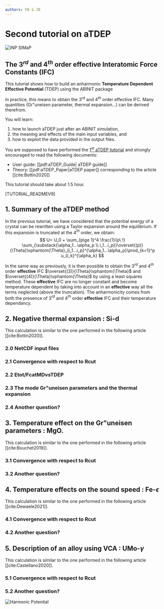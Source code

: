 ```yaml
---
authors: FB & JB
---
```


# Second tutorial on aTDEP

![INP SIMaP](https://simap.grenoble-inp.fr/medias/photo/thumbnail4-b_1521620102788-jpg)

## The 3$^{rd}$ and 4$^{th}$ order **effective** Interatomic Force Constants (IFC)

This tutorial shows how to build an anharmonic **Temperature Dependent Effective Potential** (TDEP) using the ABINIT package

In practice, this means to obtain the $3^{rd}$ and 4$^{th}$ order effective IFC.  Many quantities (Gr\"uneisen parameter, thermal expansion...) can be derived therefrom.

You will learn:

1. how to launch aTDEP just after an ABINIT simulation, 
2. the meaning and effects of the main input variables, and 
3. how to exploit the data provided in the output files.

You are supposed to have performed the [1$^{st}$ aTDEP tutorial](atdep1) and strongly encouraged to read the following documents:

* User guide: [[pdf:aTDEP_Guide| aTDEP guide]]  
* Theory: [[pdf:aTDEP_Paper|aTDEP paper]] corresponding to the article [[cite:Bottin2020]]

This tutorial should take about 1.5 hour.

[TUTORIAL_READMEV9]

## 1. Summary of the aTDEP method

In the previous tutorial, we have considered that the potential energy of a crystal can be rewritten using a Taylor expansion around the equilibrium. If this expansion is truncated at the 4$^{th}$ order, we obtain:
$$
U=   U_0 + 
\sum_{p\ge 1}^4 \frac{1}{p\ !} \sum_{\substack{\alpha_1...\alpha_p \\ i_1...i_p}}\overset{(p)}{\Theta}\vphantom{\Theta}_{i_1...i_p}^{\alpha_1...\alpha_p}\prod_{k=1}^p
 u_{i_k}^{\alpha_k}
$$

In the same way as previously, it is then possible to obtain the 3$^{rd}$ and 4$^{th}$ order **effective** IFC $\overset{(3)}{\Theta}\vphantom{\Theta}$ and $\overset{(4)}{\Theta}\vphantom{\Theta}$ by using a least squares method. These **effective** IFC are no longer constant and become temperature dependent by taking into account in an **effective** way all the terms neglected (above the truncation). The anharmonicity comes from both the presence of 3$^{rd}$ and 4$^{th}$ order **effective** IFC and their temperature dependancy.

## 2. Negative thermal expansion : Si-d

This calculation is similar to the one performed in the following article [[cite:Bottin2020]].

###	2.0 NetCDF input files

###	2.1 Convergence with respect to Rcut

###	2.2 Etot/FcatMDvsTDEP

###	2.3 The mode Gr\"uneisen parameters and the thermal expansion

###	2.4 Another question?

## 3. Temperature effect on the Gr\"uneisen parameters : MgO.

This calculation is similar to the one performed in the following article [[cite:Bouchet2019]].

###	3.1 Convergence with respect to Rcut

###	3.2 Another question?

## 4. Temperature effects on the sound speed : Fe-$\epsilon$

This calculation is similar to the one performed in the following article [[cite:Dewaele2021]].

###	4.1 Convergence with respect to Rcut

###	4.2 Another question?

## 5. Description of an alloy using VCA : UMo-$\gamma$

This calculation is similar to the one performed in the following article [[cite:Castellano2020]].

###	5.1 Convergence with respect to Rcut

###	5.2 Another question?

![Harmonic Potential](https://upload.wikimedia.org/wikipedia/commons/6/60/Potential_approximation.png)
